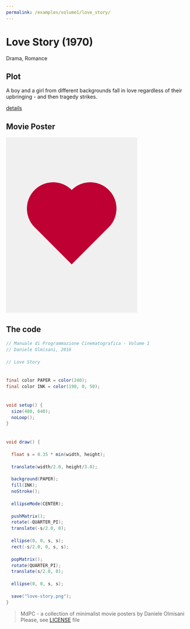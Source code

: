 ```yaml
---
permalink: /examples/volume1/love_story/
---
```

# Love Story (1970)

Drama, Romance

## Plot
A boy and a girl from different backgrounds fall in love regardless of their upbringing - and then tragedy strikes.

[details](https://www.imdb.com/title/tt0066011/)

## Movie Poster
<img src="love-story.png"  width="360px" title="Love Story">


## The code
```java
// Manuale di Programmazione Cinematografica - Volume 1
// Daniele Olmisani, 2016

// Love Story


final color PAPER = color(240);
final color INK = color(190, 0, 50);


void setup() {
  size(480, 640);
  noLoop();
}


void draw() {
  
  float s = 0.35 * min(width, height);
  
  translate(width/2.0, height/3.0);
  
  background(PAPER);
  fill(INK);
  noStroke();
  
  ellipseMode(CENTER);
  
  pushMatrix();
  rotate(-QUARTER_PI);
  translate(-s/2.0, 0);
  
  ellipse(0, 0, s, s);
  rect(-s/2.0, 0, s, s);
  
  popMatrix();
  rotate(QUARTER_PI);
  translate(s/2.0, 0);
  
  ellipse(0, 0, s, s);
  
  save("love-story.png");
}
```

> MdPC - a collection of minimalist movie posters
> by Daniele Olmisani
> Please, see [LICENSE](../../LICENSE) file
